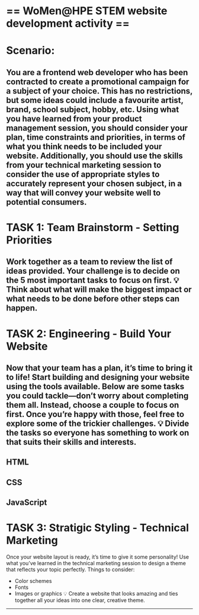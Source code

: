 # == WoMen@HPE STEM website development activity ==

# Scenario:
You are a frontend web developer who has been contracted to create a promotional campaign for a subject of your choice. This has no restrictions, but some ideas could include a favourite artist, brand, school subject, hobby, etc. Using what you have learned from your product management session, you should consider your plan, time constraints and priorities, in terms of what you think needs to be included your website. Additionally, you should use the skills from your technical marketing session to consider the use of appropriate styles to accurately represent your chosen subject, in a way that will convey your website well to potential consumers.
---
# TASK 1: Team Brainstorm - Setting Priorities
Work together as a team to review the list of ideas provided. Your challenge is to decide on the 5 most important tasks to focus on first.
💡 Think about what will make the biggest impact or what needs to be done before other steps can happen.
---
# TASK 2: Engineering - Build Your Website
Now that your team has a plan, it’s time to bring it to life! Start building and designing your website using the tools available.
Below are some tasks you could tackle—don’t worry about completing them all. Instead, choose a couple to focus on first. Once you’re happy with those, feel free to explore some of the trickier challenges.
💡 Divide the tasks so everyone has something to work on that suits their skills and interests.
---
HTML
---
CSS
---
JavaScript
---
# TASK 3: Stratigic Styling - Technical Marketing
Once your website layout is ready, it’s time to give it some personality! Use what you’ve learned in the technical marketing session to design a theme that reflects your topic perfectly.
Things to consider:
* Color schemes
* Fonts
* Images or graphics
💡 Create a website that looks amazing and ties together all your ideas into one clear, creative theme.
---